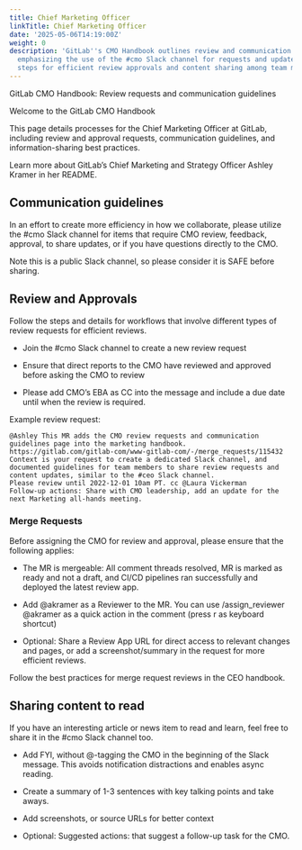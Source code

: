 ```yaml
---
title: Chief Marketing Officer
linkTitle: Chief Marketing Officer
date: '2025-05-06T14:19:00Z'
weight: 0
description: 'GitLab''s CMO Handbook outlines review and communication processes,
  emphasizing the use of the #cmo Slack channel for requests and updates, and detailing
  steps for efficient review approvals and content sharing among team members.'
---
```



GitLab CMO Handbook: Review requests and communication guidelines

Welcome to the GitLab CMO Handbook

This page details processes for the Chief Marketing Officer at GitLab, including review and approval requests, communication guidelines, and information-sharing best practices.

Learn more about GitLab’s Chief Marketing and Strategy Officer Ashley Kramer in her README.

## Communication guidelines

In an effort to create more efficiency in how we collaborate, please utilize the #cmo Slack channel for items that require CMO review, feedback, approval, to share updates, or if you have questions directly to the CMO.

Note this is a public Slack channel, so please consider it is SAFE before sharing.

## Review and Approvals

Follow the steps and details for workflows that involve different types of review requests for efficient reviews.

- Join the #cmo Slack channel to create a new review request 

- Ensure that direct reports to the CMO have reviewed and approved before asking the CMO to review 

- Please add CMO’s EBA as CC into the message and include a due date until when the review is required. 

Example review request:

```plain text
@Ashley This MR adds the CMO review requests and communication guidelines page into the marketing handbook. https://gitlab.com/gitlab-com/www-gitlab-com/-/merge_requests/115432
Context is your request to create a dedicated Slack channel, and documented guidelines for team members to share review requests and content updates, similar to the #ceo Slack channel.
Please review until 2022-12-01 10am PT. cc @Laura Vickerman
Follow-up actions: Share with CMO leadership, add an update for the next Marketing all-hands meeting.

```

### Merge Requests

Before assigning the CMO for review and approval, please ensure that the following applies:

- The MR is mergeable: All comment threads resolved, MR is marked as ready and not a draft, and CI/CD pipelines ran successfully and deployed the latest review app.

- Add @akramer as a Reviewer to the MR. You can use /assign_reviewer @akramer as a quick action in the comment (press r as keyboard shortcut)

- Optional: Share a Review App URL for direct access to relevant changes and pages, or add a screenshot/summary in the request for more efficient reviews.

Follow the best practices for merge request reviews in the CEO handbook.

## Sharing content to read

If you have an interesting article or news item to read and learn, feel free to share it in the #cmo Slack channel too.

- Add FYI, without @-tagging the CMO in the beginning of the Slack message. This avoids notification distractions and enables async reading.

- Create a summary of 1-3 sentences with key talking points and take aways.

- Add screenshots, or source URLs for better context

- Optional: Suggested actions: that suggest a follow-up task for the CMO. 